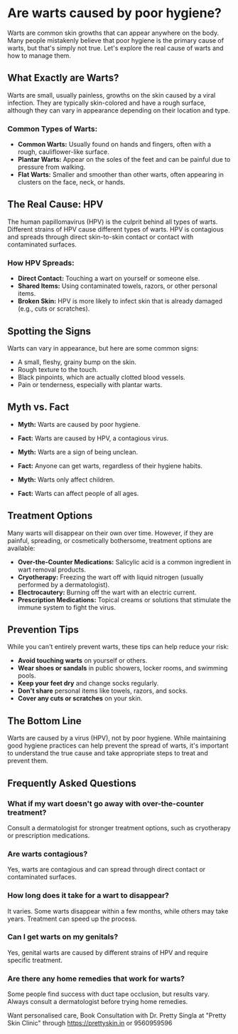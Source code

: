 # Are warts caused by poor hygiene?

Warts are common skin growths that can appear anywhere on the body. Many people mistakenly believe that poor hygiene is the primary cause of warts, but that's simply not true. Let's explore the real cause of warts and how to manage them.

## What Exactly are Warts?

Warts are small, usually painless, growths on the skin caused by a viral infection. They are typically skin-colored and have a rough surface, although they can vary in appearance depending on their location and type.

### Common Types of Warts:

*   **Common Warts:** Usually found on hands and fingers, often with a rough, cauliflower-like surface.
*   **Plantar Warts:** Appear on the soles of the feet and can be painful due to pressure from walking.
*   **Flat Warts:** Smaller and smoother than other warts, often appearing in clusters on the face, neck, or hands.

## The Real Cause: HPV

The human papillomavirus (HPV) is the culprit behind all types of warts. Different strains of HPV cause different types of warts. HPV is contagious and spreads through direct skin-to-skin contact or contact with contaminated surfaces.

### How HPV Spreads:

*   **Direct Contact:** Touching a wart on yourself or someone else.
*   **Shared Items:** Using contaminated towels, razors, or other personal items.
*   **Broken Skin:** HPV is more likely to infect skin that is already damaged (e.g., cuts or scratches).

## Spotting the Signs

Warts can vary in appearance, but here are some common signs:

*   A small, fleshy, grainy bump on the skin.
*   Rough texture to the touch.
*   Black pinpoints, which are actually clotted blood vessels.
*   Pain or tenderness, especially with plantar warts.

## Myth vs. Fact

*   **Myth:** Warts are caused by poor hygiene.
*   **Fact:** Warts are caused by HPV, a contagious virus.

*   **Myth:** Warts are a sign of being unclean.
*   **Fact:** Anyone can get warts, regardless of their hygiene habits.

*   **Myth:** Warts only affect children.
*   **Fact:** Warts can affect people of all ages.

## Treatment Options

Many warts will disappear on their own over time. However, if they are painful, spreading, or cosmetically bothersome, treatment options are available:

*   **Over-the-Counter Medications:** Salicylic acid is a common ingredient in wart removal products.
*   **Cryotherapy:** Freezing the wart off with liquid nitrogen (usually performed by a dermatologist).
*   **Electrocautery:** Burning off the wart with an electric current.
*   **Prescription Medications:** Topical creams or solutions that stimulate the immune system to fight the virus.

## Prevention Tips

While you can't entirely prevent warts, these tips can help reduce your risk:

*   **Avoid touching warts** on yourself or others.
*   **Wear shoes or sandals** in public showers, locker rooms, and swimming pools.
*   **Keep your feet dry** and change socks regularly.
*   **Don't share** personal items like towels, razors, and socks.
*   **Cover any cuts or scratches** on your skin.

## The Bottom Line

Warts are caused by a virus (HPV), not by poor hygiene. While maintaining good hygiene practices can help prevent the spread of warts, it's important to understand the true cause and take appropriate steps to treat and prevent them.

## Frequently Asked Questions

### What if my wart doesn't go away with over-the-counter treatment?

Consult a dermatologist for stronger treatment options, such as cryotherapy or prescription medications.

### Are warts contagious?

Yes, warts are contagious and can spread through direct contact or contaminated surfaces.

### How long does it take for a wart to disappear?

It varies. Some warts disappear within a few months, while others may take years. Treatment can speed up the process.

### Can I get warts on my genitals?

Yes, genital warts are caused by different strains of HPV and require specific treatment.

### Are there any home remedies that work for warts?

Some people find success with duct tape occlusion, but results vary. Always consult a dermatologist before trying home remedies.

Want personalised care, Book Consultation with Dr. Pretty Singla at "Pretty Skin Clinic" through https://prettyskin.in or 9560959596
